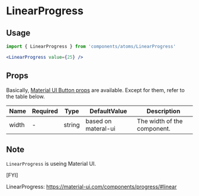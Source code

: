 # LinearProgress

## Usage
```jsx
import { LinearProgress } from 'components/atoms/LinearProgress'

<LinearProgress value={25} />
```

## Props
Basically, [Material UI Button props](https://material-ui.com/api/linear-progress/#props) are available.
Except for them, refer to the table below.

|Name|Required|Type|DefaultValue|Description|
|-|-|-|-|-|
|width|-|string|based on materal-ui|The width of the component.|

## Note

`LinearProgress` is useing Material UI.

[FYI]

LinearProgress: https://material-ui.com/components/progress/#linear